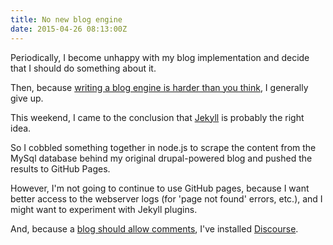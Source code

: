 ```yaml
---
title: No new blog engine
date: 2015-04-26 08:13:00Z
---
```


Periodically, I become unhappy with my blog implementation and decide that I
should do something about it.

Then, because [writing a blog engine is harder than you
think](http://haacked.com/archive/2006/10/06/Rolling_Your_Own_Blog_Engine.aspx/),
I generally give up.

This weekend, I came to the conclusion that [Jekyll](http://jekyllrb.com/) is
probably the right idea.

So I cobbled something together in node.js to scrape the content from the MySql
database behind my original drupal-powered blog and pushed the results to
GitHub Pages.

However, I'm not going to continue to use GitHub pages, because I want better
access to the webserver logs (for 'page not found' errors, etc.), and I might
want to experiment with Jekyll plugins.

And, because a [blog should allow
comments](http://blog.codinghorror.com/a-blog-without-comments-is-not-a-blog/),
I've installed [Discourse](http://discourse.differentpla.net/).
